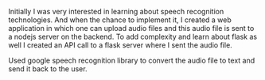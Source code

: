 Initially I was very interested in learning about speech recognition technologies. And when the chance to implement it, I created a web application in which one can upload audio files and this audio file is sent to a nodejs server on the backend. To add complexity and learn about flask as well I created an API call to a flask server where I sent the audio file.

Used google speech recognition library to convert the audio file to text and send it back to the user.
